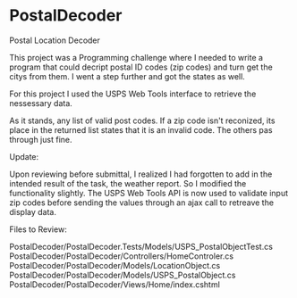 # PostalDecoder
Postal Location Decoder

This project was a Programming challenge where I needed to write a program that could decript postal ID codes (zip codes) and turn get the citys from them.  I went a step further and got the states as well.

For this project I used the USPS Web Tools interface to retrieve the nessessary data.

As it stands, any list of valid post codes.  If a zip code isn't reconized, its place in the returned list states that it is an invalid code.  The others pas through just fine.

Update:

Upon reviewing before submittal, I realized I had forgotten to add in the intended result of the task, the weather report.  So I modified the functionality slightly.  The USPS Web Tools API is now used to validate input zip codes before sending the values through an ajax call to retreave the display data.


Files to Review:

PostalDecoder/PostalDecoder.Tests/Models/USPS_PostalObjectTest.cs
PostalDecoder/PostalDecoder/Controllers/HomeControler.cs
PostalDecoder/PostalDecoder/Models/LocationObject.cs
PostalDecoder/PostalDecoder/Models/USPS_PostalObject.cs
PostalDecoder/PostalDecoder/Views/Home/index.cshtml

